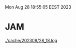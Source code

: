Mon Aug 28 18:55:05 EEST 2023
# JAM
<a href='./cache/202308/28_18.log'>./cache/202308/28_18.log</a>
